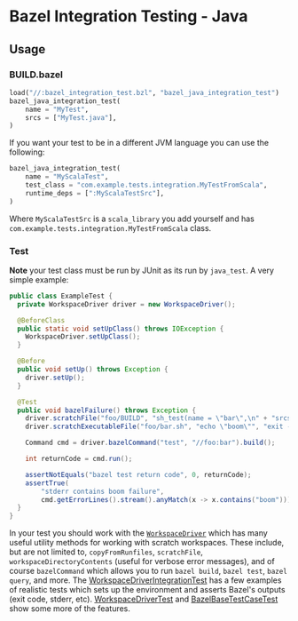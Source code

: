 # Bazel Integration Testing - Java

## Usage

### BUILD.bazel

```python
load("//:bazel_integration_test.bzl", "bazel_java_integration_test")
bazel_java_integration_test(
    name = "MyTest",
    srcs = ["MyTest.java"],
)
```

If you want your test to be in a different JVM language you can use the
following:

```python
bazel_java_integration_test(
    name = "MyScalaTest",
    test_class = "com.example.tests.integration.MyTestFromScala",
    runtime_deps = [":MyScalaTestSrc"],
)
```

Where `MyScalaTestSrc` is a `scala_library` you add yourself and has
`com.example.tests.integration.MyTestFromScala` class.

### Test

**Note** your test class must be run by JUnit as its run by `java_test`.  A
very simple example:

```java
public class ExampleTest {
  private WorkspaceDriver driver = new WorkspaceDriver();

  @BeforeClass
  public static void setUpClass() throws IOException {
    WorkspaceDriver.setUpClass();
  }

  @Before
  public void setUp() throws Exception {
    driver.setUp();
  }

  @Test
  public void bazelFailure() throws Exception {
    driver.scratchFile("foo/BUILD", "sh_test(name = \"bar\",\n" + "srcs = [\"bar.sh\"])");
    driver.scratchExecutableFile("foo/bar.sh", "echo \"boom\"", "exit -1");

    Command cmd = driver.bazelCommand("test", "//foo:bar").build();

    int returnCode = cmd.run();

    assertNotEquals("bazel test return code", 0, returnCode);
    assertTrue(
        "stderr contains boom failure",
        cmd.getErrorLines().stream().anyMatch(x -> x.contains("boom")));
  }
}
```  

In your test you should work with the
[`WorkspaceDriver`](build/bazel/tests/integration/WorkspaceDriver.java) which
has many useful utility methods for working with scratch workspaces. These
include, but are not limited to, `copyFromRunfiles`, `scratchFile`,
`workspaceDirectoryContents` (useful for verbose error messages), and of course
`bazelCommand` which allows you to run `bazel build`, `bazel test`, `bazel
query`, and more.  The
[WorkspaceDriverIntegrationTest](../javatests/build/bazel/tests/integration/WorkspaceDriverIntegrationTest.java)
has a few examples of realistic tests which sets up the environment and asserts
Bazel's outputs (exit code, stderr, etc).
[WorkspaceDriverTest](../javatests/build/bazel/tests/integration/WorkspaceDriverTest.java)
and
[BazelBaseTestCaseTest](../javatests/build/bazel/tests/integration/BazelBaseTestCaseTest.java)
show some more of the features.
